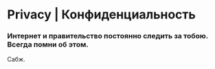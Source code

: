 # Privacy | Конфиденциальность
### Интернет и правительство постоянно следить за тобою. Всегда помни об этом.
Сабж.
